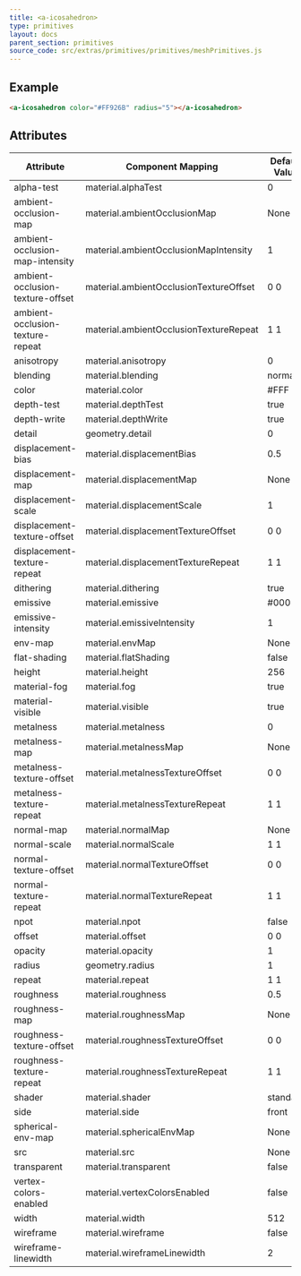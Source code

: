 ```yaml
---
title: <a-icosahedron>
type: primitives
layout: docs
parent_section: primitives
source_code: src/extras/primitives/primitives/meshPrimitives.js
---
```


## Example

```html
<a-icosahedron color="#FF926B" radius="5"></a-icosahedron>
```

## Attributes

| Attribute                        | Component Mapping                      | Default Value |
| --------                         | -----------------                      | ------------- |
| alpha-test                       | material.alphaTest                     | 0             |
| ambient-occlusion-map            | material.ambientOcclusionMap           | None          |
| ambient-occlusion-map-intensity  | material.ambientOcclusionMapIntensity  | 1             |
| ambient-occlusion-texture-offset | material.ambientOcclusionTextureOffset | 0 0           |
| ambient-occlusion-texture-repeat | material.ambientOcclusionTextureRepeat | 1 1           |
| anisotropy                       | material.anisotropy                    | 0             |
| blending                         | material.blending                      | normal        |
| color                            | material.color                         | #FFF          |
| depth-test                       | material.depthTest                     | true          |
| depth-write                      | material.depthWrite                    | true          |
| detail                           | geometry.detail                        | 0             |
| displacement-bias                | material.displacementBias              | 0.5           |
| displacement-map                 | material.displacementMap               | None          |
| displacement-scale               | material.displacementScale             | 1             |
| displacement-texture-offset      | material.displacementTextureOffset     | 0 0           |
| displacement-texture-repeat      | material.displacementTextureRepeat     | 1 1           |
| dithering                        | material.dithering                     | true          |
| emissive                         | material.emissive                      | #000          |
| emissive-intensity               | material.emissiveIntensity             | 1             |
| env-map                          | material.envMap                        | None          |
| flat-shading                     | material.flatShading                   | false         |
| height                           | material.height                        | 256           |
| material-fog                     | material.fog                           | true          |
| material-visible                 | material.visible                       | true          |
| metalness                        | material.metalness                     | 0             |
| metalness-map                    | material.metalnessMap                  | None          |
| metalness-texture-offset         | material.metalnessTextureOffset        | 0 0           |
| metalness-texture-repeat         | material.metalnessTextureRepeat        | 1 1           |
| normal-map                       | material.normalMap                     | None          |
| normal-scale                     | material.normalScale                   | 1 1           |
| normal-texture-offset            | material.normalTextureOffset           | 0 0           |
| normal-texture-repeat            | material.normalTextureRepeat           | 1 1           |
| npot                             | material.npot                          | false         |
| offset                           | material.offset                        | 0 0           |
| opacity                          | material.opacity                       | 1             |
| radius                           | geometry.radius                        | 1             |
| repeat                           | material.repeat                        | 1 1           |
| roughness                        | material.roughness                     | 0.5           |
| roughness-map                    | material.roughnessMap                  | None          |
| roughness-texture-offset         | material.roughnessTextureOffset        | 0 0           |
| roughness-texture-repeat         | material.roughnessTextureRepeat        | 1 1           |
| shader                           | material.shader                        | standard      |
| side                             | material.side                          | front         |
| spherical-env-map                | material.sphericalEnvMap               | None          |
| src                              | material.src                           | None          |
| transparent                      | material.transparent                   | false         |
| vertex-colors-enabled            | material.vertexColorsEnabled           | false         |
| width                            | material.width                         | 512           |
| wireframe                        | material.wireframe                     | false         |
| wireframe-linewidth              | material.wireframeLinewidth            | 2             |
